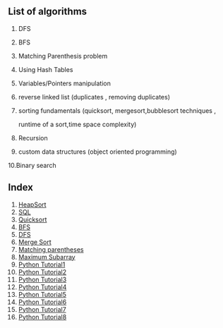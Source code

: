 ## List of algorithms

1. DFS

2. BFS

3. Matching Parenthesis problem

4. Using Hash Tables

5. Variables/Pointers manipulation

6. reverse linked list (duplicates , removing duplicates)

7. sorting fundamentals (quicksort, mergesort,bubblesort techniques ,

   runtime of a sort,time space complexity)

8. Recursion

9. custom data structures (object oriented programming)

10.Binary search

## Index

1. [HeapSort](heapsort.md)
2. [SQL](sql.md)
3. [Quicksort](Quicksort.md)
4. [BFS](breadthfirstsearch.md)
5. [DFS](depthfirstsearch.md)
6. [Merge Sort](mergesort.md)
7. [Matching parentheses](matchingparentheses.md)
8. [Maximum Subarray](maxsubarray.md)
9. [Python Tutorial1](PythonTutorial1.md)
10. [Python Tutorial2](PythonTutorial2.md)
11. [Python Tutorial3](PythonTutorial3.md)
12. [Python Tutorial4](PythonTutorial4.md)
13. [Python Tutorial5](PythonTutorial5.md)
14. [Python Tutorial6](PythonTutorial6.md)
15. [Python Tutorial7](PythonTutorial7.md)
16. [Python Tutorial8](PythonTutorial8.md)

